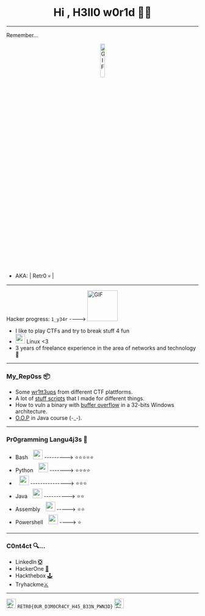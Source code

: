 # <h1 align="center"><b>Hi , H3ll0 w0r1d </b>🐱‍💻</h1>


***
Remember...

<div style="text-align:center">
    <img src="https://i.imgur.com/N0uWaog.png" alt="GIF" style="width: 15%; height: auto;">
</div>

- AKA: | Retr0 💀 |

***

Hacker progress: `1_y34r` ----> <img src="https://cdn.pixabay.com/animation/2022/12/26/19/45/19-45-46-138_512.gif" alt="GIF" width="80px">

- I like to play CTFs and try to break stuff 4 fun
- <img src="https://github.com/JoseVazquez101/JoseVazquez101/assets/111292579/df250449-03a7-4de0-a22e-4bc01f4508dc" width="25px"> Linux <3
- 3 years of freelance experience in the area of ​​networks and technology 🤖

***

<h3>My_Rep0ss 📦</h3>

- Some [wr1tt3ups](https://github.com/JoseVazquez101/Writteups) from different CTF plattforms.
- A lot of [stuff scripts](https://github.com/JoseVazquez101/My-scr1pt5) that I made for different things.
- How to vuln a binary with [buffer overflow](https://github.com/JoseVazquez101/Buffer-Overflow-from-32-bit-binary) in a 32-bits Windows architecture.
- [O.O.P](https://github.com/JoseVazquez101/P.O.O-Course_2024) in Java course (-_-).

***
<h3>Pr0gramming Langu4j3s 🧩</h3>

- Bash <img src="https://github.com/JoseVazquez101/JoseVazquez101/assets/111292579/efc32107-2e01-4c67-8492-8868eb5012fc" width="25px" style="margin-left: 10px;"> ---------> ⭐⭐⭐⭐⭐
- Python <img src="https://github.com/JoseVazquez101/JoseVazquez101/assets/111292579/7b3e75ad-5ee5-4414-b8a9-067230970585" width="25px" style="margin-left: 10px;"> -------> ⭐⭐⭐⭐
- <img src="https://github.com/JoseVazquez101/JoseVazquez101/assets/111292579/13a450bc-18ba-47c9-8e38-35ee4078c33a" width="25px" style="margin-left: 10px;"> ---------------> ⭐⭐⭐
- Java <img src="https://github.com/JoseVazquez101/JoseVazquez101/assets/111292579/058c7159-e988-4c19-a551-cdabd2f1b92f" width="25px" style="margin-left: 10px;"> ----------> ⭐⭐
- Assembly <img src="https://github.com/JoseVazquez101/JoseVazquez101/assets/111292579/b886ad61-a094-4e43-8f1e-67d2642d85b8" width="25px" style="margin-left: 10px;"> -----> ⭐⭐
- Powershell <img src="https://github.com/JoseVazquez101/JoseVazquez101/assets/111292579/df304e8b-801a-41eb-a6d7-1dcb0a91a736" width="25px" style="margin-left: 10px;"> ----> ⭐

***

<h3>C0nt4ct 🔍... </h3>

- Linkedln [❎](https://www.linkedin.com/in/jos%C3%A9-manuel-rodriguez-vazquez-88bb07268/)
- HackerOne [🎯](https://hackerone.com/retr0__1000101?type=user)
- Hackthebox [🕹️](https://app.hackthebox.com/users/1166459)
- Tryhackme[⚔️](https://tryhackme.com/p/Retr0101001)
***

<img src="https://images-wixmp-ed30a86b8c4ca887773594c2.wixmp.com/f/a2f7c9d8-a913-4273-847f-705be41395df/dajesob-4f15a65b-cbd2-48e5-a2e0-22ada7fa5115.gif?token=eyJ0eXAiOiJKV1QiLCJhbGciOiJIUzI1NiJ9.eyJzdWIiOiJ1cm46YXBwOjdlMGQxODg5ODIyNjQzNzNhNWYwZDQxNWVhMGQyNmUwIiwiaXNzIjoidXJuOmFwcDo3ZTBkMTg4OTgyMjY0MzczYTVmMGQ0MTVlYTBkMjZlMCIsIm9iaiI6W1t7InBhdGgiOiJcL2ZcL2EyZjdjOWQ4LWE5MTMtNDI3My04NDdmLTcwNWJlNDEzOTVkZlwvZGFqZXNvYi00ZjE1YTY1Yi1jYmQyLTQ4ZTUtYTJlMC0yMmFkYTdmYTUxMTUuZ2lmIn1dXSwiYXVkIjpbInVybjpzZXJ2aWNlOmZpbGUuZG93bmxvYWQiXX0._k_6Hhpnm3cwRZXwuDrl3hsfSaYZfjU13Xr5g-55qQ8" alt="GIF" width="25px"> `RETR0{0UR_D3M0CR4CY_H45_B33N_PWN3D}` <img src="https://images-wixmp-ed30a86b8c4ca887773594c2.wixmp.com/f/a2f7c9d8-a913-4273-847f-705be41395df/dajesob-4f15a65b-cbd2-48e5-a2e0-22ada7fa5115.gif?token=eyJ0eXAiOiJKV1QiLCJhbGciOiJIUzI1NiJ9.eyJzdWIiOiJ1cm46YXBwOjdlMGQxODg5ODIyNjQzNzNhNWYwZDQxNWVhMGQyNmUwIiwiaXNzIjoidXJuOmFwcDo3ZTBkMTg4OTgyMjY0MzczYTVmMGQ0MTVlYTBkMjZlMCIsIm9iaiI6W1t7InBhdGgiOiJcL2ZcL2EyZjdjOWQ4LWE5MTMtNDI3My04NDdmLTcwNWJlNDEzOTVkZlwvZGFqZXNvYi00ZjE1YTY1Yi1jYmQyLTQ4ZTUtYTJlMC0yMmFkYTdmYTUxMTUuZ2lmIn1dXSwiYXVkIjpbInVybjpzZXJ2aWNlOmZpbGUuZG93bmxvYWQiXX0._k_6Hhpnm3cwRZXwuDrl3hsfSaYZfjU13Xr5g-55qQ8" alt="GIF" width="25px">

